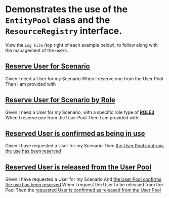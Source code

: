 # Demonstrates the use of the `EntityPool` class and the `ResourceRegistry` interface.

View the `Log File` (top right of each example below), to follow along with the management of the users.

## [Reserve User for Scenario](-)
Given I need a User for my Scenario
When I reserve one from the User Pool
Then I am provided with __[ ](- "c:echo=grabUser()")__

## [Reserve User for Scenario by Role](-)
Given I need a User for my Scenario, with a specific role type of __[ROLE3](- "#roleType")__ 
When I reserve one from the User Pool
Then I am provided with __[ ](- "c:echo=grabUserByRole(#roleType)")__

## [Reserved User is confirmed as being in use](-)
Given I have requested a User for my Scenario
Then [the User Pool confirms the use has been reserved](- "c:assertTrue=userPoolContainsRequestedUser()")

## [Reserved User is released from the User Pool](-)
Given I have requested a User for my Scenario
And [the User Pool confirms the use has been reserved](- "c:assertTrue=userPoolContainsRequestedUser()")
When I request the User to be released from the Pool
Then the [requested User is confirmed as released from the User Pool](- "c:assertTrue=userIsReleasedFromThePool()")